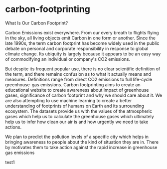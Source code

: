 # carbon-footprinting
What Is Our Carbon Footprint?

Carbon Emissions exist everywhere. From our every breath to flights flying in the sky, all living objects emit Carbon in one form or another.
Since the late 1990s, the term carbon footprint has become widely used in the public debate on personal and corporate responsibility in response to global climate change. Its ubiquity is largely because it appears to be an easy way of commodifying an individual or company's CO2 emissions.

But despite its frequent popular use, there is no clear scientific definition of the term, and there remains confusion as to what it actually means and measures. Definitions range from direct CO2 emissions to full life-cycle greenhouse-gas emissions.
Carbon footprinting aims to create an educational website to create awareness about impact of greenhouse gases, significance of carbon footprint and why we should care about it.
We are also attempting to use machine learning to create a better understanding of footprints of humans on Earth and its surrounding ecosystem.
The datasets provide us with the values of the atmospheric gases which help us to calculate the greenhouse gases which ultimately help us to infer how clean our air is and how urgently we need to take actions.

We plan to predict the pollution levels of a specific city which helps in bringing awareness to people about the kind of situation they are in. There by motivates them to take action against the rapid increase in greenhouse gas emissions

test1
